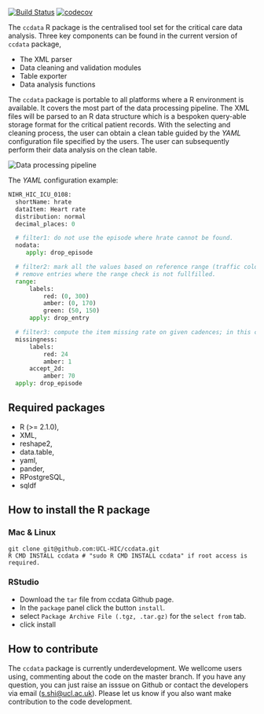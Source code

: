 [![Build Status](https://travis-ci.com/UCL-HIC/ccdata.svg?token=tpqYy2kGKwjiyqQSznFy&branch=master)](https://travis-ci.com/UCL-HIC/ccdata)
[![codecov](https://codecov.io/gh/UCL-HIC/ccdata/branch/master/graph/badge.svg?token=DYDE2yg17Z)](https://codecov.io/gh/UCL-HIC/ccdata)

The `ccdata` R package is the centralised tool set for the critical care data
analysis. Three key components can be found in the current version of `ccdata`
package,  
* The XML parser
* Data cleaning and validation modules
* Table exporter
* Data analysis functions 

The `ccdata` package is portable to all platforms where a R environment is available.
It covers the most part of the data processing pipeline. The XML files will be
parsed to an R data structure which is a bespoken query-able storage format for
the critical patient records. With the selecting and cleaning process, the user
can obtain a clean table guided by the _YAML_ configuration file specified by the
users. The user can subsequently perform their data analysis on the clean
table. 

![Data processing pipeline](https://github.com/sinanshi/hic_report_16/blob/master/pipeline.png)

The _YAML_ configuration example:  
```python
NIHR_HIC_ICU_0108:
  shortName: hrate
  dataItem: Heart rate
  distribution: normal
  decimal_places: 0

  # filter1: do not use the episode where hrate cannot be found.
  nodata:
     apply: drop_episode

  # filter2: mark all the values based on reference range (traffic colour)
  # remove entries where the range check is not fullfilled.  
  range: 
      labels:
          red: (0, 300)
          amber: (0, 170) 
          green: (50, 150)
      apply: drop_entry

  # filter3: compute the item missing rate on given cadences; in this case, we compute the daily (red) and hourly (amber) missing rate, and only accpet episodes of which hourly missing rate (amber) is lower than 30%. 
  missingness: 
      labels:
          red: 24
          amber: 1
      accept_2d:
          amber: 70 
  apply: drop_episode 
```

## Required packages
* R (>= 2.1.0),
* XML,
* reshape2,
* data.table,
* yaml,
* pander,
* RPostgreSQL,
* sqldf

## How to install the R package
### Mac & Linux
```
git clone git@github.com:UCL-HIC/ccdata.git
R CMD INSTALL ccdata # "sudo R CMD INSTALL ccdata" if root access is required.
```
### RStudio
* Download the `tar` file from ccdata Github page.
* In the `package` panel click the button `install`.
* select `Package Archive File (.tgz, .tar.gz)` for the `select from` tab.
* click install

## How to contribute
The `ccdata` package is currently underdevelopment. We wellcome users using,
commenting about the code on the master branch. If you have any question, you
can just raise an isssue on Github or contact the developers via email
(s.shi@ucl.ac.uk). Please let us know if you also want make contribution to the
code development. 

